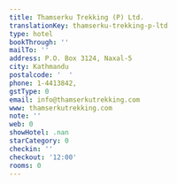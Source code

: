 ```yaml
---
title: Thamserku Trekking (P) Ltd.
translationKey: thamserku-trekking-p-ltd
type: hotel
bookThrough: ''
mailTo: ''
address: P.O. Box 3124, Naxal-5
city: Kathmandu
postalcode: '  '
phone: 1-4413842,
gstType: 0
email: info@thamserkutrekking.com
www: thamserkutrekking.com
note: ''
web: 0
showHotel: .nan
starCategory: 0
checkin: ''
checkout: '12:00'
rooms: 0
---
```

